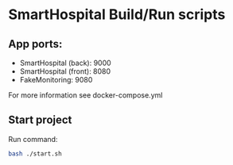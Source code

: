 # SmartHospital Build/Run scripts

## App ports:

- SmartHospital (back): 9000
- SmartHospital (front): 8080
- FakeMonitoring: 9080

For more information see docker-compose.yml

## Start project

Run command:

```sh
bash ./start.sh
```
